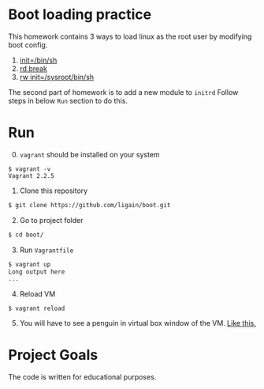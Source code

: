# Boot loading  practice
This homework contains 3 ways to load linux as the root user by modifying boot config.
1)  [init=/bin/sh](https://www.youtube.com/watch?v=iOfOsvPHSeQ)
2) [rd.break](https://www.youtube.com/watch?v=9i_TmqcsxHU)
3) [rw init=/sysroot/bin/sh](https://www.youtube.com/watch?v=VWnMr78wkvM)

The second part of homework is to add a new module to `initrd`
Follow steps in below `Run` section to do this.

# Run  

0) `vagrant`  should be installed on your system
```
$ vagrant -v
Vagrant 2.2.5
```
1) Clone this repository
```bash  
$ git clone https://github.com/ligain/boot.git  
``` 
2) Go to project folder
```bash  
$ cd boot/
```  
3) Run `Vagrantfile`
```bash  
$ vagrant up
Long output here
...
```
4) Reload VM
```
$ vagrant reload
``` 
5) You will have to see a penguin in virtual box window of the VM. [Like this. ](https://www.youtube.com/watch?v=AsSgJK_SUYM)

# Project Goals 
The code is written for educational purposes.